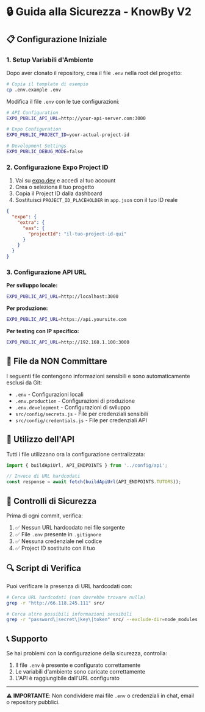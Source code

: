 # 🔒 Guida alla Sicurezza - KnowBy V2

## 📋 Configurazione Iniziale

### 1. **Setup Variabili d'Ambiente**

Dopo aver clonato il repository, crea il file `.env` nella root del progetto:

```bash
# Copia il template di esempio
cp .env.example .env
```

Modifica il file `.env` con le tue configurazioni:

```bash
# API Configuration
EXPO_PUBLIC_API_URL=http://your-api-server.com:3000

# Expo Configuration  
EXPO_PUBLIC_PROJECT_ID=your-actual-project-id

# Development Settings
EXPO_PUBLIC_DEBUG_MODE=false
```

### 2. **Configurazione Expo Project ID**

1. Vai su [expo.dev](https://expo.dev) e accedi al tuo account
2. Crea o seleziona il tuo progetto
3. Copia il Project ID dalla dashboard
4. Sostituisci `PROJECT_ID_PLACEHOLDER` in `app.json` con il tuo ID reale

```json
{
  "expo": {
    "extra": {
      "eas": {
        "projectId": "il-tuo-project-id-qui"
      }
    }
  }
}
```

### 3. **Configurazione API URL**

**Per sviluppo locale:**
```bash
EXPO_PUBLIC_API_URL=http://localhost:3000
```

**Per produzione:**
```bash
EXPO_PUBLIC_API_URL=https://api.yoursite.com
```

**Per testing con IP specifico:**
```bash
EXPO_PUBLIC_API_URL=http://192.168.1.100:3000
```

## 🚫 File da NON Committare

I seguenti file contengono informazioni sensibili e sono automaticamente esclusi da Git:

- `.env` - Configurazioni locali
- `.env.production` - Configurazioni di produzione  
- `.env.development` - Configurazioni di sviluppo
- `src/config/secrets.js` - File per credenziali sensibili
- `src/config/credentials.js` - File per credenziali API

## 🔧 Utilizzo dell'API

Tutti i file utilizzano ora la configurazione centralizzata:

```javascript
import { buildApiUrl, API_ENDPOINTS } from '../config/api';

// Invece di URL hardcodati
const response = await fetch(buildApiUrl(API_ENDPOINTS.TUTORS));
```

## 🚨 Controlli di Sicurezza

Prima di ogni commit, verifica:

1. ✅ Nessun URL hardcodato nei file sorgente
2. ✅ File `.env` presente in `.gitignore`
3. ✅ Nessuna credenziale nel codice
4. ✅ Project ID sostituito con il tuo

## 🔍 Script di Verifica

Puoi verificare la presenza di URL hardcodati con:

```bash
# Cerca URL hardcodati (non dovrebbe trovare nulla)
grep -r "http://66.118.245.111" src/

# Cerca altre possibili informazioni sensibili  
grep -r "password\|secret\|key\|token" src/ --exclude-dir=node_modules
```

## 📞 Supporto

Se hai problemi con la configurazione della sicurezza, controlla:

1. Il file `.env` è presente e configurato correttamente
2. Le variabili d'ambiente sono caricate correttamente
3. L'API è raggiungibile dall'URL configurato

---

⚠️ **IMPORTANTE**: Non condividere mai file `.env` o credenziali in chat, email o repository pubblici.
